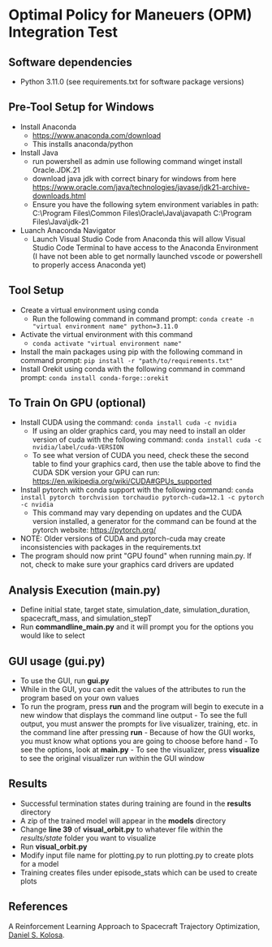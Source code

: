 # Optimal Policy for Maneuers (OPM) Integration Test

## Software dependencies
- Python 3.11.0 (see requirements.txt for software package versions)

## Pre-Tool Setup for Windows
- Install Anaconda
   - https://www.anaconda.com/download
   - This installs anaconda/python 
- Install Java  
   - run powershell as admin use following command 
      winget install Oracle.JDK.21
   - download java jdk with correct binary for windows from here https://www.oracle.com/java/technologies/javase/jdk21-archive-downloads.html
   - Ensure you have the following sytem environment variables in path:
      C:\Program Files\Common Files\Oracle\Java\javapath
      C:\Program Files\Java\jdk-21
- Luanch Anaconda Navigator
   - Launch Visual Studio Code from Anaconda this will allow Visual Studio Code Terminal to have access to the Anaconda Environment (I have not been able to get normally launched vscode or powershell to properly access Anaconda yet)



## Tool Setup
- Create a virtual environment using conda
   - Run the following command in command prompt: `conda create -n "virtual environment name" python=3.11.0`
- Activate the virtual environment with this command
   - `conda activate "virtual environment name"`
- Install the main packages using pip with the following command in command prompt: `pip install -r "path/to/requirements.txt"`
- Install Orekit using conda with the following command in command prompt: `conda install conda-forge::orekit`
## To Train On GPU (optional)
- Install CUDA using the command: `conda install cuda -c nvidia`
   - If using an older graphics card, you may need to install an older version of cuda with the following command: `conda install cuda -c nvidia/label/cuda-VERSION`
   - To see what version of CUDA you need, check these the second table to find your graphics card, then use the table above to find the CUDA SDK version your GPU can run: https://en.wikipedia.org/wiki/CUDA#GPUs_supported
- Install pytorch with conda support with the following command: `conda install pytorch torchvision torchaudio pytorch-cuda=12.1 -c pytorch -c nvidia`
   - This command may vary depending on updates and the CUDA version installed, a generator for the command can be found at the pytorch website: https://pytorch.org/
- NOTE: Older versions of CUDA and pytorch-cuda may create inconsistencies with packages in the requirements.txt
- The program should now print "GPU found" when running main.py. If not, check to make sure your graphics card drivers are updated

## Analysis Execution (main.py)
- Define initial state, target state, simulation_date, simulation_duration, spacecraft_mass, and simulation_stepT
- Run **commandline_main.py** and it will prompt you for the options you would like to select

## GUI usage (gui.py)
   - To use the GUI, run **gui.py**
   - While in the GUI, you can edit the values of the attributes to run the program based on your own values
   - To run the program, press **run** and the program will begin to execute in a new window that displays the command line output
         - To see the full output, you must answer the prompts for live visualizer, training, etc. in the command line after pressing **run**
         - Because of how the GUI works, you must know what options you are going to choose before hand
            - To see the options, look at **main.py**
         - To see the visualizer, press **visualize** to see the original visualizer run within the GUI window

## Results
- Successful termination states during training are found in the **results** directory
- A zip of the trained model will appear in the **models** directory
- Change **line 39** of **visual_orbit.py** to whatever file within the *results/state* folder you want to visualize
- Run **visual_orbit.py**
- Modify input file name for plotting.py to run plotting.py to create plots for a model 
- Training creates files under episode_stats which can be used to create plots 
## References

A Reinforcement Learning Approach to Spacecraft Trajectory Optimization, [Daniel S. Kolosa](https://github.com/dkolosa/Satmind).